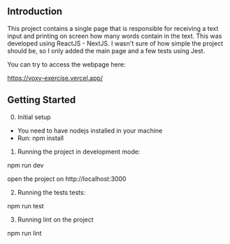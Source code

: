 ## Introduction

This project contains a single page that is responsible for receiving a text input and 
printing on screen how many words contain in the text.
This was developed using ReactJS - NextJS. I wasn't sure of how simple the project should be, so I only added the main page and a few tests using Jest.

You can try to access the webpage here:

https://voxy-exercise.vercel.app/

## Getting Started

0. Initial setup
- You need to have nodejs installed in your machine
- Run: 
     npm install

1. Running the project in development mode:

 npm run dev

 open the project on http://localhost:3000

2. Running the tests tests:

 npm run test

3. Running lint on the project

 npm run lint
